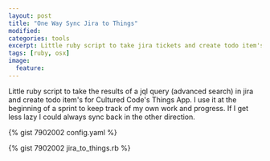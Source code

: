 ```yaml
---
layout: post
title: "One Way Sync Jira to Things"
modified:
categories: tools
excerpt: Little ruby script to take jira tickets and create todo item's Things.
tags: [ruby, osx]
image:
  feature:
---
```


Little ruby script to take the results of a jql query (advanced search) in jira and create todo item's for Cultured Code's Things App. I use it at the beginning of a sprint to keep track of my own work and progress. If I get less lazy I could always sync back in the other direction.

{% gist 7902002 config.yaml %}

{% gist 7902002 jira_to_things.rb %}